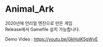 # Animal_Ark  
2020년에 언리얼 엔진으로 만든 게임  
Release에서 Gamefile 설치 가능합니다.

Demo Video : https://youtu.be/GkHoIK5gWyE  
